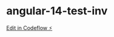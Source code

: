 # angular-14-test-inv

[Edit in Codeflow ⚡️](https://stackblitz.com/~/github.com/umberto-titola/angular-14-test-inv)
